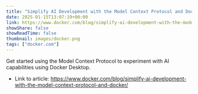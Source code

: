 ```yaml
---
title: "Simplify AI Development with the Model Context Protocol and Docker"
date: 2025-01-15T13:07:19+00:00
link: https://www.docker.com/blog/simplify-ai-development-with-the-model-context-protocol-and-docker/
showShare: false
showReadTime: false
thumbnail: images/docker.png
tags: ["docker.com"]
---
```

Get started using the Model Context Protocol to experiment with AI capabilities using Docker Desktop.

- Link to article: https://www.docker.com/blog/simplify-ai-development-with-the-model-context-protocol-and-docker/
